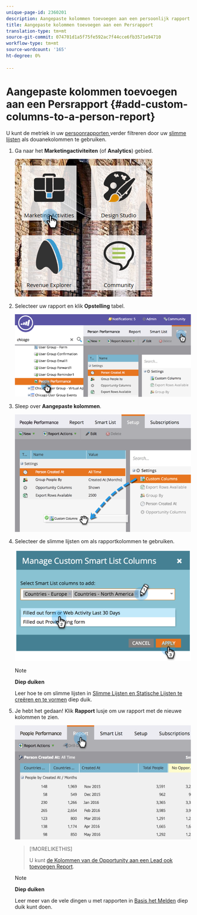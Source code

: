 ```yaml
---
unique-page-id: 2360201
description: Aangepaste kolommen toevoegen aan een persoonlijk rapport - Marketo Docs - Productdocumentatie
title: Aangepaste kolommen toevoegen aan een Persrapport
translation-type: tm+mt
source-git-commit: 074701d1a5f75fe592ac7f44cce6fb3571e94710
workflow-type: tm+mt
source-wordcount: '165'
ht-degree: 0%

---
```



# Aangepaste kolommen toevoegen aan een Persrapport {#add-custom-columns-to-a-person-report}

U kunt de metriek in uw [persoonrapporten ](http://docs.marketo.com/display/docs/basic+reporting) verder filtreren door uw [slimme lijsten](http://docs.marketo.com/display/docs/smart+lists+and+static+lists) als douanekolommen te gebruiken.

1. Ga naar het **Marketingactiviteiten** (of **Analytics**) gebied.

   ![](assets/ma-1.png)

1. Selecteer uw rapport en klik **Opstelling** tabel.

   ![](assets/two-1.png)

1. Sleep over **Aangepaste kolommen**.

   ![](assets/three-1.png)

1. Selecteer de slimme lijsten om als rapportkolommen te gebruiken.

   ![](assets/image2014-9-16-16-3a39-3a34.png)

   >[!NOTE]
   >
   >**Diep duiken**
   >
   >
   >Leer hoe te om slimme lijsten in [Slimme Lijsten en Statische Lijsten te creëren en te vormen](http://docs.marketo.com/display/docs/smart+lists+and+static+lists) diep duik.

1. Je hebt het gedaan! Klik **Rapport** lusje om uw rapport met de nieuwe kolommen te zien.

   ![](assets/five-1.png)

   >[!MORELIKETHIS]
   >
   >
   >
   >U kunt [de Kolommen van de Opportunity aan een Lead ook toevoegen Report](add-opportunity-columns-to-a-lead-report.md).

   >[!NOTE]
   >
   >**Diep duiken**
   >
   >
   >Leer meer van de vele dingen u met rapporten in [Basis het Melden](http://docs.marketo.com/display/docs/basic+reporting) diep duik kunt doen.

